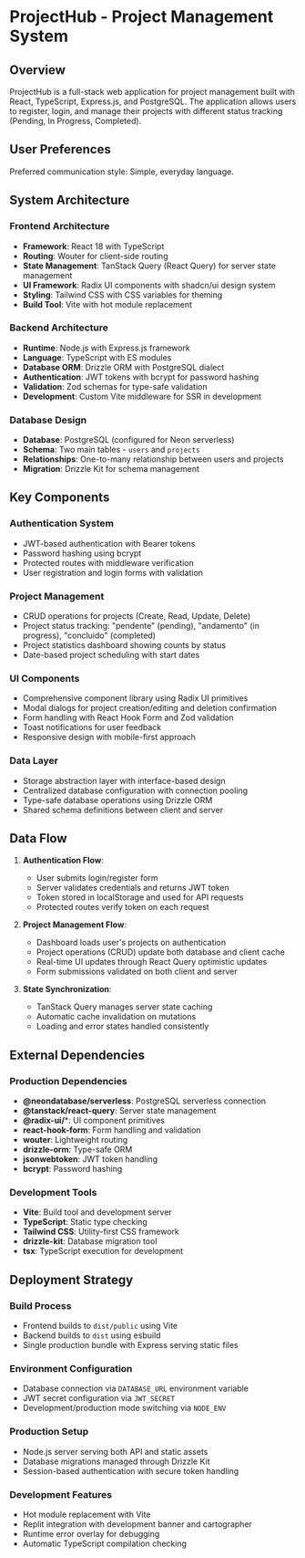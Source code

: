 # ProjectHub - Project Management System

## Overview

ProjectHub is a full-stack web application for project management built with React, TypeScript, Express.js, and PostgreSQL. The application allows users to register, login, and manage their projects with different status tracking (Pending, In Progress, Completed).

## User Preferences

Preferred communication style: Simple, everyday language.

## System Architecture

### Frontend Architecture
- **Framework**: React 18 with TypeScript
- **Routing**: Wouter for client-side routing
- **State Management**: TanStack Query (React Query) for server state management
- **UI Framework**: Radix UI components with shadcn/ui design system
- **Styling**: Tailwind CSS with CSS variables for theming
- **Build Tool**: Vite with hot module replacement

### Backend Architecture
- **Runtime**: Node.js with Express.js framework
- **Language**: TypeScript with ES modules
- **Database ORM**: Drizzle ORM with PostgreSQL dialect
- **Authentication**: JWT tokens with bcrypt for password hashing
- **Validation**: Zod schemas for type-safe validation
- **Development**: Custom Vite middleware for SSR in development

### Database Design
- **Database**: PostgreSQL (configured for Neon serverless)
- **Schema**: Two main tables - `users` and `projects`
- **Relationships**: One-to-many relationship between users and projects
- **Migration**: Drizzle Kit for schema management

## Key Components

### Authentication System
- JWT-based authentication with Bearer tokens
- Password hashing using bcrypt
- Protected routes with middleware verification
- User registration and login forms with validation

### Project Management
- CRUD operations for projects (Create, Read, Update, Delete)
- Project status tracking: "pendente" (pending), "andamento" (in progress), "concluido" (completed)
- Project statistics dashboard showing counts by status
- Date-based project scheduling with start dates

### UI Components
- Comprehensive component library using Radix UI primitives
- Modal dialogs for project creation/editing and deletion confirmation
- Form handling with React Hook Form and Zod validation
- Toast notifications for user feedback
- Responsive design with mobile-first approach

### Data Layer
- Storage abstraction layer with interface-based design
- Centralized database configuration with connection pooling
- Type-safe database operations using Drizzle ORM
- Shared schema definitions between client and server

## Data Flow

1. **Authentication Flow**:
   - User submits login/register form
   - Server validates credentials and returns JWT token
   - Token stored in localStorage and used for API requests
   - Protected routes verify token on each request

2. **Project Management Flow**:
   - Dashboard loads user's projects on authentication
   - Project operations (CRUD) update both database and client cache
   - Real-time UI updates through React Query optimistic updates
   - Form submissions validated on both client and server

3. **State Synchronization**:
   - TanStack Query manages server state caching
   - Automatic cache invalidation on mutations
   - Loading and error states handled consistently

## External Dependencies

### Production Dependencies
- **@neondatabase/serverless**: PostgreSQL serverless connection
- **@tanstack/react-query**: Server state management
- **@radix-ui/***: UI component primitives
- **react-hook-form**: Form handling and validation
- **wouter**: Lightweight routing
- **drizzle-orm**: Type-safe ORM
- **jsonwebtoken**: JWT token handling
- **bcrypt**: Password hashing

### Development Tools
- **Vite**: Build tool and development server
- **TypeScript**: Static type checking
- **Tailwind CSS**: Utility-first CSS framework
- **drizzle-kit**: Database migration tool
- **tsx**: TypeScript execution for development

## Deployment Strategy

### Build Process
- Frontend builds to `dist/public` using Vite
- Backend builds to `dist` using esbuild
- Single production bundle with Express serving static files

### Environment Configuration
- Database connection via `DATABASE_URL` environment variable
- JWT secret configuration via `JWT_SECRET`
- Development/production mode switching via `NODE_ENV`

### Production Setup
- Node.js server serving both API and static assets
- Database migrations managed through Drizzle Kit
- Session-based authentication with secure token handling

### Development Features
- Hot module replacement with Vite
- Replit integration with development banner and cartographer
- Runtime error overlay for debugging
- Automatic TypeScript compilation checking